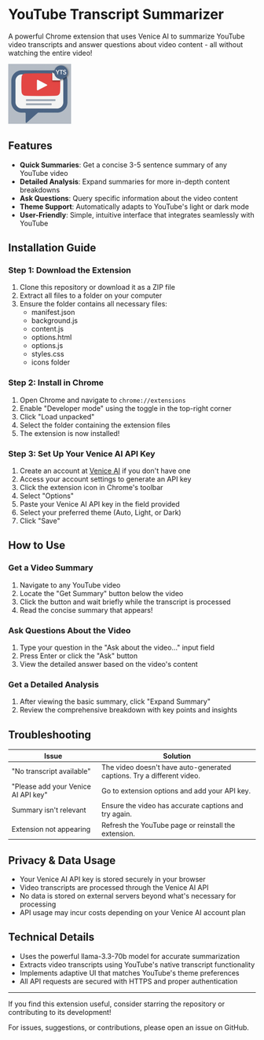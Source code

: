 # YouTube Transcript Summarizer

A powerful Chrome extension that uses Venice AI to summarize YouTube video transcripts and answer questions about video content - all without watching the entire video!

![YouTube Transcript Summarizer](icons/icon128.png)

## Features

- **Quick Summaries**: Get a concise 3-5 sentence summary of any YouTube video
- **Detailed Analysis**: Expand summaries for more in-depth content breakdowns
- **Ask Questions**: Query specific information about the video content
- **Theme Support**: Automatically adapts to YouTube's light or dark mode
- **User-Friendly**: Simple, intuitive interface that integrates seamlessly with YouTube

## Installation Guide

### Step 1: Download the Extension

1. Clone this repository or download it as a ZIP file
2. Extract all files to a folder on your computer
3. Ensure the folder contains all necessary files:
   - manifest.json
   - background.js
   - content.js
   - options.html
   - options.js
   - styles.css
   - icons folder

### Step 2: Install in Chrome

1. Open Chrome and navigate to `chrome://extensions`
2. Enable "Developer mode" using the toggle in the top-right corner
3. Click "Load unpacked"
4. Select the folder containing the extension files
5. The extension is now installed!

### Step 3: Set Up Your Venice AI API Key

1. Create an account at [Venice AI](https://venice.ai/chat?ref=QMAqSM) if you don't have one
2. Access your account settings to generate an API key
3. Click the extension icon in Chrome's toolbar
4. Select "Options"
5. Paste your Venice AI API key in the field provided
6. Select your preferred theme (Auto, Light, or Dark)
7. Click "Save"

## How to Use

### Get a Video Summary

1. Navigate to any YouTube video
2. Locate the "Get Summary" button below the video
3. Click the button and wait briefly while the transcript is processed
4. Read the concise summary that appears!

### Ask Questions About the Video

1. Type your question in the "Ask about the video..." input field
2. Press Enter or click the "Ask" button
3. View the detailed answer based on the video's content

### Get a Detailed Analysis

1. After viewing the basic summary, click "Expand Summary"
2. Review the comprehensive breakdown with key points and insights

## Troubleshooting

| Issue | Solution |
|-------|----------|
| "No transcript available" | The video doesn't have auto-generated captions. Try a different video. |
| "Please add your Venice AI API key" | Go to extension options and add your API key. |
| Summary isn't relevant | Ensure the video has accurate captions and try again. |
| Extension not appearing | Refresh the YouTube page or reinstall the extension. |

## Privacy & Data Usage

- Your Venice AI API key is stored securely in your browser
- Video transcripts are processed through the Venice AI API
- No data is stored on external servers beyond what's necessary for processing
- API usage may incur costs depending on your Venice AI account plan

## Technical Details

- Uses the powerful llama-3.3-70b model for accurate summarization
- Extracts video transcripts using YouTube's native transcript functionality
- Implements adaptive UI that matches YouTube's theme preferences
- All API requests are secured with HTTPS and proper authentication

---

If you find this extension useful, consider starring the repository or contributing to its development!

For issues, suggestions, or contributions, please open an issue on GitHub. 